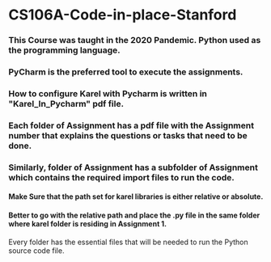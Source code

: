 # CS106A-Code-in-place-Stanford

### This Course was taught in the 2020 Pandemic. Python used as the programming language.

### PyCharm is the preferred tool to execute the assignments. 

### How to configure Karel with Pycharm is written in "Karel_In_Pycharm" pdf file.


### Each folder of Assignment has a pdf file with the Assignment number that explains the questions or tasks that need to be done. 

### Similarly, folder of Assignment has a subfolder of Assignment which contains the required import files to run the code.

#### Make Sure that the path set for karel libraries is either relative or absolute. 

#### Better to go with the relative path and place the .py file in the same folder where karel folder is residing in Assignment 1.


Every folder has the essential files that will be needed to run the Python source code file.   
